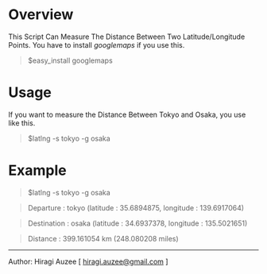 Overview
========

This Script Can Measure The Distance Between Two Latitude/Longitude Points.
You have to install _googlemaps_ if you use this.

  > $easy_install googlemaps

Usage
=====

If you want to measure the Distance Between Tokyo and Osaka, you use like this.

  > $latlng -s tokyo -g osaka

Example
=======

  > $latlng -s tokyo -g osaka

  > Departure   : tokyo      (latitude : 35.6894875, longitude : 139.6917064)

  > Destination : osaka      (latitude : 34.6937378, longitude : 135.5021651)

  > Distance    : 399.161054 km (248.080208 miles)

---------------------
Author: Hiragi Auzee [ hiragi.auzee@gmail.com ]
